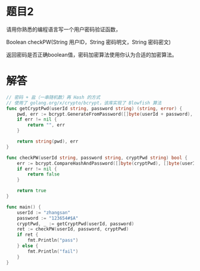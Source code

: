 # 题目2

请用你熟悉的编程语言写一个用户密码验证函数，

Boolean checkPW(String 用户ID，String 密码明文，String 密码密文)

返回密码是否正确boolean值，密码加密算法使用你认为合适的加密算法。

# 解答

```go
// 密码 + 盐（一串随机数）再 Hash 的方式
// 使用了 golang.org/x/crypto/bcrypt，该库实现了 Blowfish 算法
func getCryptPwd(userId string, password string) (string, error) {
	pwd, err := bcrypt.GenerateFromPassword([]byte(userId + password), bcrypt.DefaultCost)
	if err != nil {
		return "", err
	}

	return string(pwd), err
}

func checkPW(userId string, password string, cryptPwd string) bool {
	err := bcrypt.CompareHashAndPassword([]byte(cryptPwd), []byte(userId + password))
	if err != nil {
		return false
	}

	return true
}

func main() {
	userId := "zhangsan"
	password := "123654#$A"
	cryptPwd, _ := getCryptPwd(userId, password)
	ret := checkPW(userId, password, cryptPwd)
	if ret {
		fmt.Println("pass")
	} else {
		fmt.Println("fail")
	}
}
```

